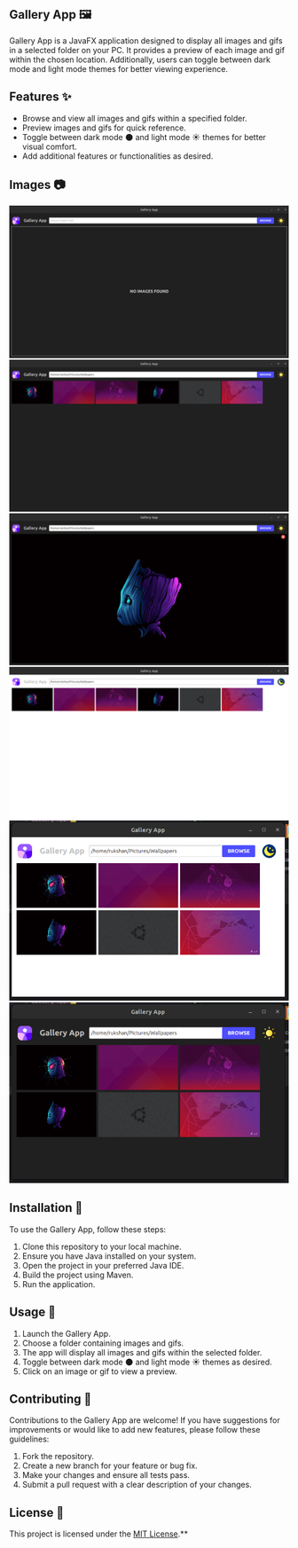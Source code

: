## Gallery App 🖼️

Gallery App is a JavaFX application designed to display all images and gifs in a selected folder on your PC. It provides a preview of each image and gif within the chosen location. Additionally, users can toggle between dark mode and light mode themes for better viewing experience.

## Features ✨

- Browse and view all images and gifs within a specified folder.
- Preview images and gifs for quick reference.
- Toggle between dark mode 🌑 and light mode ☀️ themes for better visual comfort.
- Add additional features or functionalities as desired.

## Images 📷

![App Image](src/main/resources/images/dark-mode.png)
![App Image](src/main/resources/images/dark-mode-2.png)
![App Image](src/main/resources/images/dark-mode-3.png)
![App Image](src/main/resources/images/light-mode.png)
![App Image](src/main/resources/images/light-mode-2.png)
![App Image](src/main/resources/images/dark-mode-4.png)

## Installation 🚀

To use the Gallery App, follow these steps:

1. Clone this repository to your local machine.
2. Ensure you have Java installed on your system.
3. Open the project in your preferred Java IDE.
4. Build the project using Maven.
5. Run the application.

## Usage 🎉

1. Launch the Gallery App.
2. Choose a folder containing images and gifs.
3. The app will display all images and gifs within the selected folder.
4. Toggle between dark mode 🌑 and light mode ☀️ themes as desired.
5. Click on an image or gif to view a preview.

## Contributing 🤝

Contributions to the Gallery App are welcome! If you have suggestions for improvements or would like to add new features, please follow these guidelines:

1. Fork the repository.
2. Create a new branch for your feature or bug fix.
3. Make your changes and ensure all tests pass.
4. Submit a pull request with a clear description of your changes.

## License 📝

This project is licensed under the [MIT License](LICENSE).**


